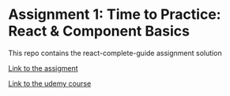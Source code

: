 # Assignment 1: Time to Practice: React & Component Basics

This repo contains the react-complete-guide assignment solution

[Link to the assigment](https://udemy.com/course/react-the-complete-guide-incl-redux/learn/practice/1289990/introduction#overview)

[Link to the udemy course](https://udemy.com/course/react-the-complete-guide-incl-redux/)
